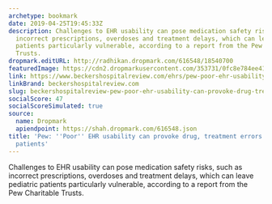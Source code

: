 ```yaml
---
archetype: bookmark
date: 2019-04-25T19:45:33Z
description: Challenges to EHR usability can pose medication safety risks, such as
  incorrect prescriptions, overdoses and treatment delays, which can leave pediatric
  patients particularly vulnerable, according to a report from the Pew Charitable
  Trusts.
dropmark.editURL: http://radhikan.dropmark.com/616548/18540700
featuredImage: https://cdn2.dropmarkusercontent.com/353731/0fc8e784ee41e4173cf9f076fa76b56aba6d0c81b312bfc92b87aa4dea0e2960/thumbnail/3.jpg?Expires=1557430062&Signature=et0Mm7QO4cqc3QsQ8NAOIQwu4UnSnNgoe5S-aHvBfZoZ-gVsJBtfK01I-2dxHwvgBSjbJEnzYQo7n1wCXw1jmjJZM3ft6NbR6XacKzkT60z73bIA6i3kX-Ni5AbJSVAQgUOiu-3PuDg83cw6-ImAo~d3wLXvqxdwlNzD7cXlv4TxA-lOGDqcw37J~NMXuBH85YT8ykCtkcOsncHxPINC6F0KCOv85BdF6hNUAFswz~8T2641sbwaN6BXTlPphKd2AwR5UKCfZouMZoEEQX10s7eS~1RYs-alcw5m6ujWzhZEAuMroi2SjUSf0ETAJbjoXFTuupqup308ICYDYf9GCg__&Key-Pair-Id=APKAITQYWVEN757ZA4KQ
link: https://www.beckershospitalreview.com/ehrs/pew-poor-ehr-usability-can-provoke-drug-treatment-errors-for-pediatric-patients.html
linkBrand: beckershospitalreview.com
slug: beckershospitalreview-pew-poor-ehr-usability-can-provoke-drug-treatment-errors-for-pediatric-patients
socialScore: 47
socialScoreSimulated: true
source:
  name: Dropmark
  apiendpoint: https://shah.dropmark.com/616548.json
title: 'Pew: ''Poor'' EHR usability can provoke drug, treatment errors for pediatric
  patients'
---
```

Challenges to EHR usability can pose medication safety risks, such as incorrect prescriptions, overdoses and treatment delays, which can leave pediatric patients particularly vulnerable, according to a report from the Pew Charitable Trusts.